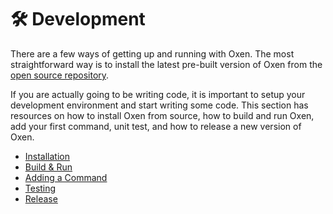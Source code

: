 # 🛠️ Development

There are a few ways of getting up and running with Oxen. The most straightforward way is to install the latest pre-built version of Oxen from the [open source repository](https://github.com/Oxen-AI/Oxen).

If you are actually going to be writing code, it is important to setup your development environment and start writing some code. This section has resources on how to install Oxen from source, how to build and run Oxen, add your first command, unit test, and how to release a new version of Oxen.

- [Installation](./development/installation.md)
- [Build & Run](./development/build_and_run.md)
- [Adding a Command](./development/add_command.md)
- [Testing](./development/testing.md)
- [Release](./development/release.md)
